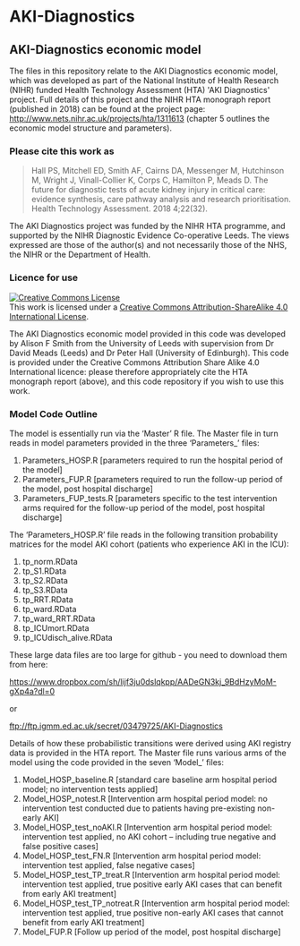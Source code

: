 # AKI-Diagnostics

## AKI-Diagnostics economic model

The files in this repository relate to the AKI Diagnostics economic model, which was developed as part of the National Institute of Health Research (NIHR) funded Health Technology Assessment (HTA) 'AKI Diagnostics' project. Full details of this project and the NIHR HTA monograph report (published in 2018) can be found at the project page: http://www.nets.nihr.ac.uk/projects/hta/1311613 (chapter 5 outlines the economic model structure and parameters). 

### Please cite this work as

> Hall PS, Mitchell ED, Smith AF, Cairns DA, Messenger M, Hutchinson M, Wright J, Vinall-Collier K, Corps C, Hamilton P, Meads D. The future for diagnostic tests of acute kidney injury in critical care: evidence synthesis, care pathway analysis and research prioritisation. Health Technology Assessment. 2018 4;22(32).

The AKI Diagnostics project was funded by the NIHR HTA programme, and supported by the NIHR Diagnostic Evidence Co-operative Leeds. The views expressed are those of the author(s) and not necessarily those of the NHS, the NIHR or the Department of Health.

### Licence for use

<a rel="license" href="http://creativecommons.org/licenses/by-sa/4.0/"><img alt="Creative Commons License" style="border-width:0" src="https://i.creativecommons.org/l/by-sa/4.0/88x31.png" /></a><br />This work is licensed under a <a rel="license" href="http://creativecommons.org/licenses/by-sa/4.0/">Creative Commons Attribution-ShareAlike 4.0 International License</a>.

The AKI Diagnostics economic model provided in this code was developed by Alison F Smith from the University of Leeds with supervision from Dr David Meads (Leeds) and Dr Peter Hall (University of Edinburgh). This code is provided under the Creative Commons Attribution Share Alike 4.0 International licence: please therefore appropriately cite the HTA monograph report (above), and this code repository if you wish to use this work. 

### Model Code Outline

The model is essentially run via the ‘Master’ R file. The Master file in turn reads in model parameters provided in the three ‘Parameters_’ files: 

1.	Parameters_HOSP.R  [parameters required to run the hospital period of the model]
2.	Parameters_FUP.R  [parameters required to run the follow-up period of the model, post hospital discharge]
3.	Parameters_FUP_tests.R  [parameters specific to the test intervention arms required for the follow-up period of the model, post hospital discharge]

The ‘Parameters_HOSP.R’ file reads in the following transition probability matrices for the model AKI cohort (patients who experience AKI in the ICU): 

1.	tp_norm.RData  
2.	tp_S1.RData
3.	tp_S2.RData
4.	tp_S3.RData
5.	tp_RRT.RData
6.	tp_ward.RData
7.	tp_ward_RRT.RData
8.	tp_ICUmort.RData
9.	tp_ICUdisch_alive.RData

These large data files are too large for github - you need to download them from here: 

https://www.dropbox.com/sh/lijf3ju0dslqkpp/AADeGN3kj_9BdHzyMoM-gXp4a?dl=0

or

ftp://ftp.igmm.ed.ac.uk/secret/03479725/AKI-Diagnostics

Details of how these probabilistic transitions were derived using AKI registry data is provided in the HTA report. 
The Master file runs various arms of the model using the code provided in the seven ‘Model_’ files:

1.	Model_HOSP_baseline.R  [standard care baseline arm hospital period model; no intervention tests applied]
2.	Model_HOSP_notest.R  [Intervention arm hospital period model: no intervention test conducted due to patients having pre-existing non-early AKI] 
3.	Model_HOSP_test_noAKI.R  [Intervention arm hospital period model: intervention test applied, no AKI cohort – including true negative and false positive cases]
4.	Model_HOSP_test_FN.R  [Intervention arm hospital period model: intervention test applied, false negative cases]
5.	Model_HOSP_test_TP_treat.R  [Intervention arm hospital period model: intervention test applied, true positive early AKI cases that can benefit from early AKI treatment]
6.	Model_HOSP_test_TP_notreat.R  [Intervention arm hospital period model: intervention test applied, true positive non-early AKI cases that cannot benefit from early AKI treatment]
7.	Model_FUP.R  [Follow up period of the model, post hospital discharge]

